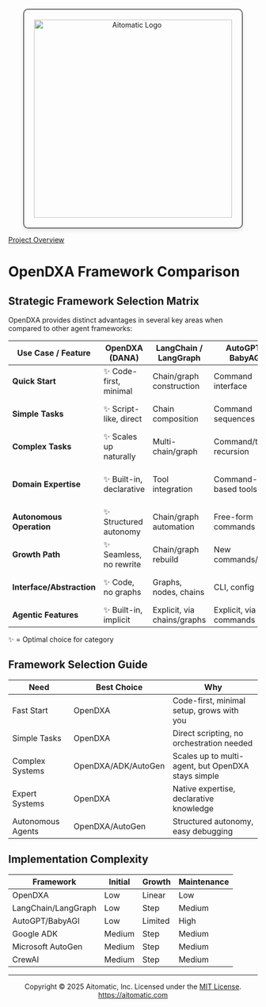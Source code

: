 <!-- markdownlint-disable MD041 -->
<!-- markdownlint-disable MD033 -->
<p align="center">
  <img src="https://cdn.prod.website-files.com/62a10970901ba826988ed5aa/62d942adcae82825089dabdb_aitomatic-logo-black.png" alt="Aitomatic Logo" width="400" style="border: 2px solid #666; border-radius: 10px; padding: 20px; box-shadow: 0 4px 8px rgba(0,0,0,0.1);"/>
</p>

[Project Overview](../../README.md)


# OpenDXA Framework Comparison

## Strategic Framework Selection Matrix

OpenDXA provides distinct advantages in several key areas when compared to other agent frameworks:

| Use Case / Feature         | OpenDXA (DANA)         | LangChain / LangGraph      | AutoGPT / BabyAGI         | Google ADK                | Microsoft AutoGen         | CrewAI                    |
|---------------------------|------------------------|----------------------------|---------------------------|---------------------------|---------------------------|---------------------------|
| **Quick Start**           | ✨ Code-first, minimal  | Chain/graph construction   | Command interface         | Agent/workflow setup      | Agent conversation setup  | Crew/team config or YAML  |
| **Simple Tasks**          | ✨ Script-like, direct  | Chain composition          | Command sequences         | Agent definition required | Agent definition required | Crew/team abstraction     |
| **Complex Tasks**         | ✨ Scales up naturally  | Multi-chain/graph          | Command/task recursion    | Hierarchical agents, workflows | Multi-agent orchestration | Crews + Flows, orchestration |
| **Domain Expertise**      | ✨ Built-in, declarative| Tool integration           | Command-based tools       | Tool/connector ecosystem  | Tool integration, custom agents | Role-based agents, tools |
| **Autonomous Operation**  | ✨ Structured autonomy  | Chain/graph automation     | Free-form commands        | Multi-agent, delegation   | Multi-agent, async comms  | Autonomous crews, flows   |
| **Growth Path**           | ✨ Seamless, no rewrite | Chain/graph rebuild        | New commands/tasks        | Add agents, workflows     | Add agents, workflows     | Add agents, crews, flows  |
| **Interface/Abstraction** | ✨ Code, no graphs      | Graphs, nodes, chains      | CLI, config               | Orchestration, config     | Event-driven, agent chat  | YAML, visual builder      |
| **Agentic Features**      | ✨ Built-in, implicit   | Explicit, via chains/graphs| Explicit, via commands    | Explicit, via agent setup | Explicit, via agent setup | Explicit, via crew/team   |

✨ = Optimal choice for category

## Framework Selection Guide

| Need                | Best Choice         | Why |
|---------------------|--------------------|-----|
| Fast Start          | OpenDXA            | Code-first, minimal setup, grows with you |
| Simple Tasks        | OpenDXA            | Direct scripting, no orchestration needed |
| Complex Systems     | OpenDXA/ADK/AutoGen| Scales up to multi-agent, but OpenDXA stays simple |
| Expert Systems      | OpenDXA            | Native expertise, declarative knowledge   |
| Autonomous Agents   | OpenDXA/AutoGen    | Structured autonomy, easy debugging      |

## Implementation Complexity

| Framework           | Initial | Growth | Maintenance |
|---------------------|---------|--------|-------------|
| OpenDXA             | Low     | Linear | Low         |
| LangChain/LangGraph | Low     | Step   | Medium      |
| AutoGPT/BabyAGI     | Low     | Limited| High        |
| Google ADK          | Medium  | Step   | Medium      |
| Microsoft AutoGen   | Medium  | Step   | Medium      |
| CrewAI              | Medium  | Step   | Medium      |

---
<p align="center">
Copyright © 2025 Aitomatic, Inc. Licensed under the <a href="../../LICENSE.md">MIT License</a>.
<br/>
<a href="https://aitomatic.com">https://aitomatic.com</a>
</p>
